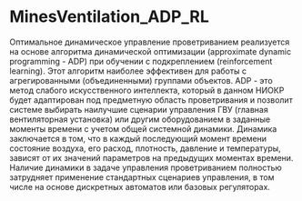 # MinesVentilation_ADP_RL
Оптимальное динамическое управление проветриванием реализуется на основе алгоритма динамической оптимизации (approximate dynamic programming - ADP) при обучении с подкреплением (reinforcement learning). Этот алгоритм наиболее эффективен для работы с агрегированными (объединенными) группами объектов. ADP - это метод слабого искусственного интеллекта, который в данном НИОКР будет адаптирован под предметную область проветривания и позволит системе выбирать наилучшие сценарии управления ГВУ (главная вентиляторная установка) или другим оборудованием в заданные моменты времени с учетом общей системной динамики. Динамика заключается в том, что в каждый последующий момент времени состояние воздуха, его расход, плотность, давление и температуры, зависят от их значений параметров на предыдущих моментах времени. Наличие динамики в задаче управления проветриванием полностью затрудняет применение стандартных сценариев управления, в том числе на основе дискретных автоматов или базовых регуляторах.
